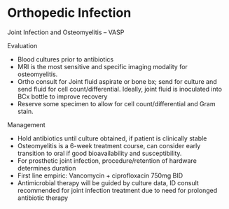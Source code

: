 # Orthopedic Infection

Joint Infection and Osteomyelitis – VASP

Evaluation

-   Blood cultures prior to antibiotics
-   MRI is the most sensitive and specific imaging modality for
    osteomyelitis.
-   Ortho consult for Joint fluid aspirate or bone bx; send for culture
    and send fluid for cell count/differential. Ideally, joint fluid is
    inoculated into BCx bottle to improve recovery
-   Reserve some specimen to allow for cell count/differential and Gram
    stain.

Management

-   Hold antibiotics until culture obtained, if patient is clinically
    stable
-   Osteomyelitis is a 6-week treatment course, can consider early
    transition to oral if good bioavailability and susceptibility.
-   For prosthetic joint infection, procedure/retention of hardware
    determines duration
-   First line empiric: Vancomycin + ciprofloxacin 750mg BID
-   Antimicrobial
    therapy will be guided by culture data, ID consult recommended for
    joint infection treatment due to need for prolonged antibiotic
    therapy
